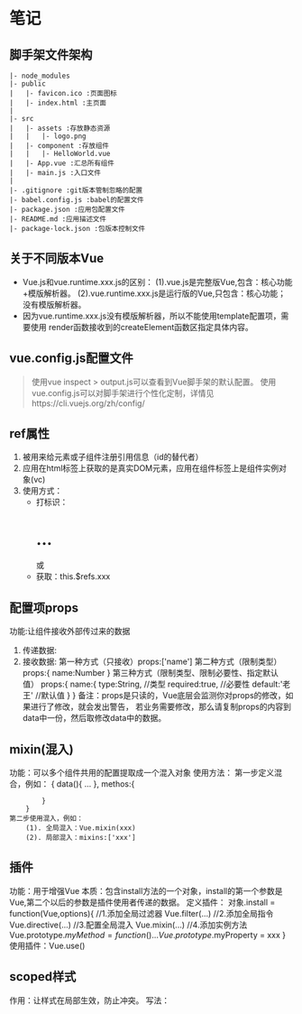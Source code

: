# 笔记

## 脚手架文件架构
    |- node_modules
    |- public
    |   |- favicon.ico :页面图标
    |   |- index.html :主页面
    |
    |- src
    |   |- assets :存放静态资源
    |   |   |- logo.png
    |   |- component :存放组件
    |   |   |- HelloWorld.vue
    |   |- App.vue :汇总所有组件
    |   |- main.js :入口文件
    |
    |- .gitignore :git版本管制忽略的配置
    |- babel.config.js :babel的配置文件
    |- package.json :应用包配置文件
    |- README.md :应用描述文件
    |- package-lock.json :包版本控制文件

## 关于不同版本Vue
- Vue.js和vue.runtime.xxx.js的区别：
    (1).vue.js是完整版Vue,包含：核心功能+模版解析器。
    (2).vue.runtime.xxx.js是运行版的Vue,只包含：核心功能；没有模版解析器。
- 因为vue.runtime.xxx.js没有模版解析器，所以不能使用template配置项，需要使用
    render函数接收到的createElement函数区指定具体内容。

## vue.config.js配置文件
> 使用vue inspect > output.js可以查看到Vue脚手架的默认配置。
> 使用vue.config.js可以对脚手架进行个性化定制，详情见https://cli.vuejs.org/zh/config/

## ref属性
1. 被用来给元素或子组件注册引用信息（id的替代者）
2. 应用在html标签上获取的是真实DOM元素，应用在组件标签上是组件实例对象(vc)
3. 使用方式：
    - 打标识：<h1 ref="xxx">...</h1> 或 <School ref="xxx"></School>
    - 获取：this.$refs.xxx

## 配置项props
功能:让组件接收外部传过来的数据
1. 传递数据:<Demo name="xxx">
2. 接收数据:
    第一种方式（只接收）props:['name']
    第二种方式（限制类型）
        props:{
            name:Number
        }
    第三种方式（限制类型、限制必要性、指定默认值）
        props:{
            name:{
                type:String, //类型
                required:true, //必要性
                default:'老王' //默认值
            }
        }
    备注：props是只读的，Vue底层会监测你对props的修改，如果进行了修改，就会发出警告，
    若业务需要修改，那么请复制props的内容到data中一份，然后取修改data中的数据。

## mixin(混入)
功能：可以多个组件共用的配置提取成一个混入对象
使用方法：
    第一步定义混合，例如：
        {
            data(){
                ...
            },
            methos:{

            }
        }
    第二步使用混入，例如：
        (1). 全局混入：Vue.mixin(xxx)
        (2). 局部混入：mixins:['xxx']

## 插件
功能：用于增强Vue
本质：包含install方法的一个对象，install的第一个参数是Vue,第二个以后的参数是插件使用者传递的数据。
定义插件：
    对象.install = function(Vue,options){
        //1.添加全局过滤器
        Vue.filter(...)
        //2.添加全局指令
        Vue.directive(...)
        //3.配置全局混入
        Vue.mixin(...)
        //4.添加实例方法
        Vue.prototype.$myMethod = function(){...}
        Vue.prototype.$myProperty = xxx
    }
使用插件：Vue.use()

## scoped样式
作用：让样式在局部生效，防止冲突。
写法：<style scoped>

## 总结TodoList案例
1. 组件化编码流程：
    (1). 拆分静态组件：组件要按照功能点拆分，命名不要与html元素冲突。
    (2). 实现动态组件：考虑好数据的存放位置，数据是一个组件在用，还是一些组件在用：
    
    ​	1).  一个组件在用：放在组件自身即可。
    
    ​	2). 一些组件在用：放在他们共同的父组件上（**状态提升**）。
    
    (3).实现交互：从绑定事件开始。

2. props适用于：

   (1).父组件 ==> 子组件 通信

   (2).子组件 ==> 父组件 通信（要求父先给子一个函数）

3. 使用v-model时要切记：v-model绑定的值不能时props传过来的值，因为props是不可修改的！
4. props传过来的若是对象类型的值，修改对象中的属性时Vue不会报错，但不推荐这样做。

## webStorage

1. 存储内容大小一般5MB左右（不同浏览器不一样）

2. 浏览器端通过Window.sessionStorage和Window.loclStorage属性来实现本地存储机制。

3. 相关API:

   (1). xxxStorage.setItem('key','value');

   ​	该方法接受一个键和值作为参数，会把键值对添加到存储中，如果键名存在，则更新其对应的值。

   (2). xxxStorage.getItem('key');

   ​	该方法接受一个键名作为参数，返回键名对应的值。

   (3). xxxStorage.removeItem('key');

   ​	该方法接受一个键名作为参数，并把该键名从存储中删除。

   (4). xxxStorage.clear()

   ​	该方法会清空存储中的所有数据。

4. 备注：

   (1). sessionStorage存储的内容会随着浏览器关闭而消失

   (2). LocalStorage存储的内容，需要手动清除才会消失

## 组件的自定义事件

1. 一种组件间通信的方式，适用于：<strong style="color:red">子组件 ===> 父组件</strong>

2. 使用场景：A是父组件，B是子组件，B想给A传数据，那么就要在A中给B绑定自定义事件（<span style="color:red">事件的回调在A中</span>）。

3. 绑定自定义事件：

   1. 第一种方式，在父组件中：```<Demo @atguigu="test"/>```  或 ```<Demo v-on:atguigu="test"/>```

   2. 第二种方式，在父组件中：

      ```js
      <Demo ref="demo"/>
      ......
      mounted(){
         this.$refs.xxx.$on('atguigu',this.test)
      }
      ```

   3. 若想让自定义事件只能触发一次，可以使用```once```修饰符，或```$once```方法。

4. 触发自定义事件：```this.$emit('atguigu',数据)```		

5. 解绑自定义事件```this.$off('atguigu')```

6. 组件上也可以绑定原生DOM事件，需要使用```native```修饰符。

7. 注意：通过```this.$refs.xxx.$on('atguigu',回调)```绑定自定义事件时，回调<span style="color:red">要么配置在methods中</span>，<span style="color:red">要么用箭头函数</span>，否则this指向会出问题！

## 全局事件总线（GlobalEventBus）

1. 一种组件间通信的方式，适用于<span style="color:red">任意组件间通信</span>。

2. 安装全局事件总线：

   ```js
   new Vue({
   	......
   	beforeCreate() {
   		Vue.prototype.$bus = this //安装全局事件总线，$bus就是当前应用的vm
   	},
       ......
   }) 
   ```

3. 使用事件总线：

   1. 接收数据：A组件想接收数据，则在A组件中给$bus绑定自定义事件，事件的<span style="color:red">回调留在A组件自身。</span>

      ```js
      methods(){
        demo(data){......}
      }
      ......
      mounted() {
        this.$bus.$on('xxxx',this.demo)
      }
      ```

   2. 提供数据：```this.$bus.$emit('xxxx',数据)```

4. 最好在beforeDestroy钩子中，用$off去解绑<span style="color:red">当前组件所用到的</span>事件。

## 消息订阅与发布（pubsub）

1. 一种组件间通信的方式，适用于<span style="color:red">任意组件间通信</span>。

2. 使用步骤：

   1. 安装pubsub：```npm i pubsub-js```

   2. 引入: ```import pubsub from 'pubsub-js'```

   3. 接收数据：A组件想接收数据，则在A组件中订阅消息，订阅的<span style="color:red">回调留在A组件自身。</span>

      ```js
      methods(){
        demo(data){......}
      }
      ......
      mounted() {
        this.pid = pubsub.subscribe('xxx',this.demo) //订阅消息
      }
      ```

   4. 提供数据：```pubsub.publish('xxx',数据)```

   5. 最好在beforeDestroy钩子中，用```PubSub.unsubscribe(pid)```去<span style="color:red">取消订阅。</span>

   ## nextTick

1. 语法：```this.$nextTick(回调函数)```
2. 作用：在下一次 DOM 更新结束后执行其指定的回调。
3. 什么时候用：当改变数据后，要基于更新后的新DOM进行某些操作时，要在nextTick所指定的回调函数中执行。